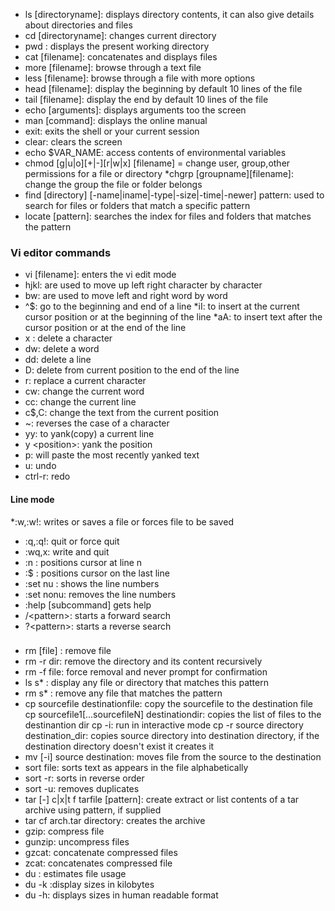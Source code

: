 * ls [directoryname]: displays directory contents, it can also give details about directories and files
 * cd [directoryname]: changes current directory
 * pwd : displays the present working directory
 * cat [filename]: concatenates and displays files
 * more [filename]: browse through a text file
* less [filename]: browse through a file with more options
* head [filename]: display the beginning by default 10 lines of the file
* tail [filename]: display the end by default 10 lines of the file
 * echo [arguments]: displays arguments too the screen
 * man [command]: displays the online manual
 * exit: exits the shell or your current session
 * clear: clears the screen
* echo $VAR_NAME: access contents of environmental variables
* chmod [g|u|o][+|-][r|w|x] [filename] = change user, group,other permissions for a file or directory
*chgrp [groupname][filename]: change the group the file or folder belongs
* find [directory] [-name|iname|-type|-size|-time|-newer] pattern: used to search for files or folders that match a specific pattern
* locate [pattern]: searches the index for files and folders that matches the pattern

### Vi editor commands
* vi [filename]: enters the vi edit mode
* hjkl: are used to move up left right character by character
* bw: are used to move left and right word by word
* ^$: go to the beginning and end of a line
*iI: to insert at the current cursor position or at the beginning of the line
*aA: to insert text after the cursor position or at the end of the line
* x : delete a character
* dw: delete a word
* dd: delete a line
* D: delete from current position to the end of the line
* r: replace a current character
* cw: change the current word
* cc: change the current line
* c$,C: change the text from the current position
* ~: reverses the case of a character
* yy: to yank(copy) a current line
* y \<position>: yank the position
* p: will paste the most recently yanked text
* u: undo
* ctrl-r: redo

#### Line mode
*:w,:w!: writes or saves a file or forces file to be saved
* :q,:q!: quit or force quit
* :wq,x: write and quit
* :n : positions cursor at line n
* :$ : positions cursor on the last line
* :set nu : shows the line numbers
* :set nonu: removes the line numbers
* :help [subcommand] gets help
* /\<pattern>: starts a forward search 
* ?\<pattern>: starts a reverse search

###
* rm [file] : remove file
* rm -r dir: remove the directory and its content recursively
* rm -f file: force removal and never prompt for confirmation
* ls s* : display any file or directory that matches this pattern
* rm s* : remove any file that matches the pattern
* cp sourcefile destinationfile: copy the sourcefile to the destination file
cp sourcefile1[...sourcefileN] destinationdir: copies the list of files to the destinantion dir
cp -i: run in interactive mode
cp -r source directory destination_dir: copies source directory into destination directory, if the destination directory doesn't exist it creates it
* mv [-i] source destination: moves file from the source to the destination 
* sort file: sorts text as appears in the file alphabetically 
* sort -r: sorts in reverse order
* sort -u: removes duplicates
* tar [-] c|x|t f tarfile [pattern]: create extract or list contents of a tar archive using pattern, if supplied
* tar cf arch.tar directory: creates the archive
* gzip: compress file
* gunzip: uncompress files 
* gzcat: concatenate compressed files
* zcat: concatenates compressed file
* du : estimates file usage
* du -k :display sizes in kilobytes
* du -h: displays sizes in human readable format







